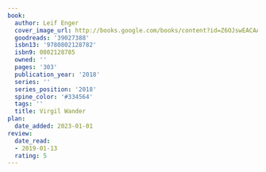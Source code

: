```yaml
---
book:
  author: Leif Enger
  cover_image_url: http://books.google.com/books/content?id=Z6OJswEACAAJ&printsec=frontcover&img=1&zoom=1&source=gbs_api
  goodreads: '39027388'
  isbn13: '9780802128782'
  isbn9: 0802128785
  owned: ''
  pages: '303'
  publication_year: '2018'
  series: ''
  series_position: '2018'
  spine_color: '#334564'
  tags: ''
  title: Virgil Wander
plan:
  date_added: 2023-01-01
review:
  date_read:
  - 2019-01-13
  rating: 5
---
```

